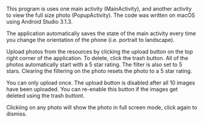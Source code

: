 This program is uses one main activity (MainActivity), and another activity to view the full size photo (PopupActivity).
The code was written on macOS using Android Studio 3.1.3.

The application automatically saves the state of the main activity every time you change the orientation of the phone (i.e. portrait to landscape).

Upload photos from the resources by clicking the upload button on the top right corner of the application. To delete, click the trash button. All of the photos automatically start with a 5 star rating. The filter is also set to 5 stars. Clearing the filtering on the photo resets the photo to a 5 star rating.

You can only upload once. The upload button is disabled after all 10 images have been uploaded. You can re-enable this button if the images get deleted using the trash buttont. 

Clickiing on any photo will show the photo in full screen mode, click again to dismiss.

